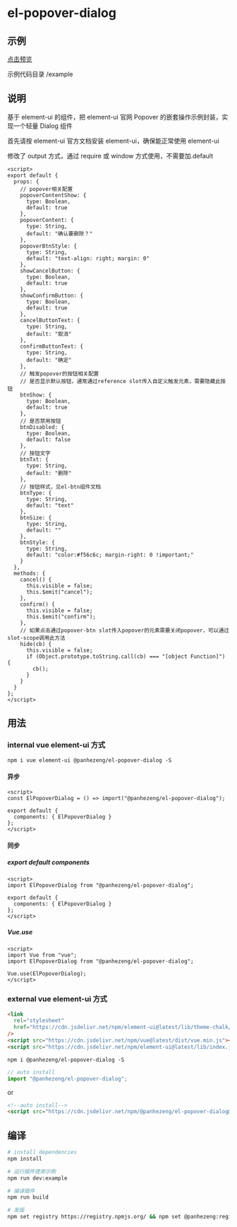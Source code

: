 # el-popover-dialog

## 示例

[点击预览](https://panhezeng.github.io/el-popover-dialog/)

示例代码目录 /example

## 说明

基于 element-ui 的组件，把 element-ui 官网 Popover 的嵌套操作示例封装，实现一个轻量 Dialog 组件

首先请按 element-ui 官方文档安装 element-ui，确保能正常使用 element-ui

修改了 output 方式，通过 require 或 window 方式使用，不需要加.default

```vue
<script>
export default {
  props: {
    // popover相关配置
    popoverContentShow: {
      type: Boolean,
      default: true
    },
    popoverContent: {
      type: String,
      default: "确认要删除？"
    },
    popoverBtnStyle: {
      type: String,
      default: "text-align: right; margin: 0"
    },
    showCancelButton: {
      type: Boolean,
      default: true
    },
    showConfirmButton: {
      type: Boolean,
      default: true
    },
    cancelButtonText: {
      type: String,
      default: "取消"
    },
    confirmButtonText: {
      type: String,
      default: "确定"
    },
    // 触发popover的按钮相关配置
    // 是否显示默认按钮，通常通过reference slot传入自定义触发元素，需要隐藏此按钮
    btnShow: {
      type: Boolean,
      default: true
    },
    // 是否禁用按钮
    btnDisabled: {
      type: Boolean,
      default: false
    },
    // 按钮文字
    btnTxt: {
      type: String,
      default: "删除"
    },
    // 按钮样式，见el-btn组件文档
    btnType: {
      type: String,
      default: "text"
    },
    btnSize: {
      type: String,
      default: ""
    },
    btnStyle: {
      type: String,
      default: "color:#f56c6c; margin-right: 0 !important;"
    }
  },
  methods: {
    cancel() {
      this.visible = false;
      this.$emit("cancel");
    },
    confirm() {
      this.visible = false;
      this.$emit("confirm");
    },
    // 如果点击通过popover-btn slot传入popover的元素需要关闭popover，可以通过slot-scope调用此方法
    hide(cb) {
      this.visible = false;
      if (Object.prototype.toString.call(cb) === "[object Function]") {
        cb();
      }
    }
  }
};
</script>
```

## 用法

### internal vue element-ui 方式

`npm i vue element-ui @panhezeng/el-popover-dialog -S`

#### 异步

```vue
<script>
const ElPopoverDialog = () => import("@panhezeng/el-popover-dialog");

export default {
  components: { ElPopoverDialog }
};
</script>
```

#### 同步

##### export default components

```vue
<script>
import ElPopoverDialog from "@panhezeng/el-popover-dialog";

export default {
  components: { ElPopoverDialog }
};
</script>
```

##### Vue.use

```vue
<script>
import Vue from "vue";
import ElPopoverDialog from "@panhezeng/el-popover-dialog";

Vue.use(ElPopoverDialog);
</script>
```

### external vue element-ui 方式

```html
<link
  rel="stylesheet"
  href="https://cdn.jsdelivr.net/npm/element-ui@latest/lib/theme-chalk/index.css"
/>
<script src="https://cdn.jsdelivr.net/npm/vue@latest/dist/vue.min.js"></script>
<script src="https://cdn.jsdelivr.net/npm/element-ui@latest/lib/index.js"></script>
```

`npm i @panhezeng/el-popover-dialog -S`

```javascript
// auto install
import "@panhezeng/el-popover-dialog";
```

or

```html
<!--auto install-->
<script src="https://cdn.jsdelivr.net/npm/@panhezeng/el-popover-dialog@latest/dist/el-popover-dialog.min.js"></script>
```

## 编译

```bash
# install dependencies
npm install

# 运行插件使用示例
npm run dev:example

# 编译插件
npm run build

# 发版
npm set registry https://registry.npmjs.org/ && npm set @panhezeng:registry https://registry.npmjs.org/ && npm version patch && npm publish --access public && npm set registry https://registry.npm.taobao.org/ && npm set @panhezeng:registry https://registry.npm.taobao.org/

```
